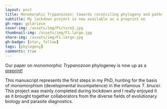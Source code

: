 ```yaml
---
layout: post
title: Monomorphic Trypanozoon: towards reconciling phylogeny and pathologies
subtitle: My lockdown project is now available as a preprint on
gh-repo: goldrieve
cover-img: /assets/img/Picture2.jpg
thumbnail-img: /assets/img/F1.large.jpg
share-img: /assets/img/F1.large.jpg
gh-badge: [star, follow]
tags: [phylogeny]
comments: true
---
```

Our paper on monomorphic _Trypanozoon_ phylogeney is now up as a [preprint!](https://www.biorxiv.org/content/10.1101/2021.04.14.439642v1.full)

This manuscript represents the first steps in my PhD, hunting for the basis of monomorphism (developmental incompetence) in the infamous _T. brucei_. This project was mainly completed during lockdown and I really enjoyed it as it brought together collaborators from the diverse fields of evolutionary biology and parasite diagnostics.
